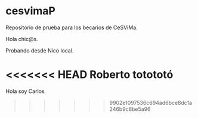 # cesvimaP
Repositorio de prueba para los becarios de CeSViMa.

Hola chic@s.

Probando desde Nico local.

<<<<<<< HEAD
Roberto totototó
=======
Hola soy Carlos
>>>>>>> 9902e1097536c694ad6bce8dc1a246b9c8be5a96
